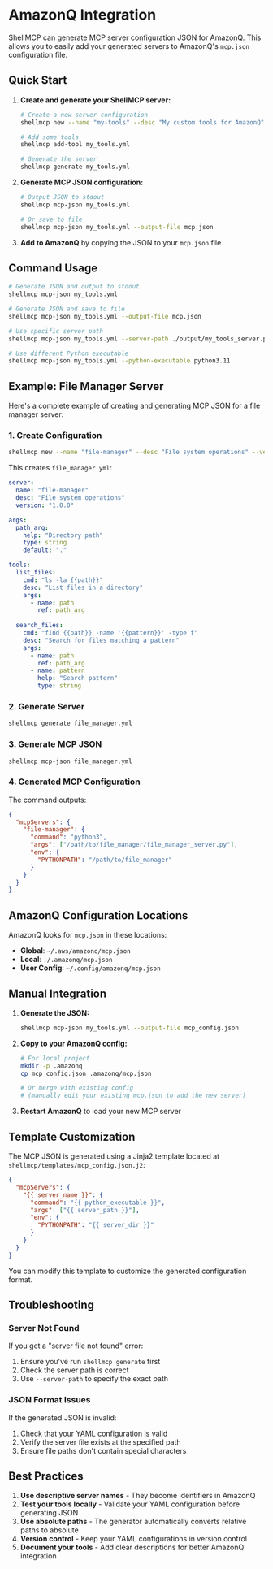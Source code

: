 # AmazonQ Integration

ShellMCP can generate MCP server configuration JSON for AmazonQ. This allows you to easily add your generated servers to AmazonQ's `mcp.json` configuration file.

## Quick Start

1. **Create and generate your ShellMCP server:**
   ```bash
   # Create a new server configuration
   shellmcp new --name "my-tools" --desc "My custom tools for AmazonQ"
   
   # Add some tools
   shellmcp add-tool my_tools.yml
   
   # Generate the server
   shellmcp generate my_tools.yml
   ```

2. **Generate MCP JSON configuration:**
   ```bash
   # Output JSON to stdout
   shellmcp mcp-json my_tools.yml
   
   # Or save to file
   shellmcp mcp-json my_tools.yml --output-file mcp.json
   ```

3. **Add to AmazonQ** by copying the JSON to your `mcp.json` file

## Command Usage

```bash
# Generate JSON and output to stdout
shellmcp mcp-json my_tools.yml

# Generate JSON and save to file
shellmcp mcp-json my_tools.yml --output-file mcp.json

# Use specific server path
shellmcp mcp-json my_tools.yml --server-path ./output/my_tools_server.py

# Use different Python executable
shellmcp mcp-json my_tools.yml --python-executable python3.11
```

## Example: File Manager Server

Here's a complete example of creating and generating MCP JSON for a file manager server:

### 1. Create Configuration

```bash
shellmcp new --name "file-manager" --desc "File system operations" --version "1.0.0"
```

This creates `file_manager.yml`:

```yaml
server:
  name: "file-manager"
  desc: "File system operations"
  version: "1.0.0"

args:
  path_arg:
    help: "Directory path"
    type: string
    default: "."

tools:
  list_files:
    cmd: "ls -la {{path}}"
    desc: "List files in a directory"
    args:
      - name: path
        ref: path_arg
  
  search_files:
    cmd: "find {{path}} -name '{{pattern}}' -type f"
    desc: "Search for files matching a pattern"
    args:
      - name: path
        ref: path_arg
      - name: pattern
        help: "Search pattern"
        type: string
```

### 2. Generate Server

```bash
shellmcp generate file_manager.yml
```

### 3. Generate MCP JSON

```bash
shellmcp mcp-json file_manager.yml
```

### 4. Generated MCP Configuration

The command outputs:

```json
{
  "mcpServers": {
    "file-manager": {
      "command": "python3",
      "args": ["/path/to/file_manager/file_manager_server.py"],
      "env": {
        "PYTHONPATH": "/path/to/file_manager"
      }
    }
  }
}
```

## AmazonQ Configuration Locations

AmazonQ looks for `mcp.json` in these locations:

- **Global**: `~/.aws/amazonq/mcp.json`
- **Local**: `./.amazonq/mcp.json`
- **User Config**: `~/.config/amazonq/mcp.json`

## Manual Integration

1. **Generate the JSON:**
   ```bash
   shellmcp mcp-json my_tools.yml --output-file mcp_config.json
   ```

2. **Copy to your AmazonQ config:**
   ```bash
   # For local project
   mkdir -p .amazonq
   cp mcp_config.json .amazonq/mcp.json
   
   # Or merge with existing config
   # (manually edit your existing mcp.json to add the new server)
   ```

3. **Restart AmazonQ** to load your new MCP server

## Template Customization

The MCP JSON is generated using a Jinja2 template located at `shellmcp/templates/mcp_config.json.j2`:

```json
{
  "mcpServers": {
    "{{ server_name }}": {
      "command": "{{ python_executable }}",
      "args": ["{{ server_path }}"],
      "env": {
        "PYTHONPATH": "{{ server_dir }}"
      }
    }
  }
}
```

You can modify this template to customize the generated configuration format.

## Troubleshooting

### Server Not Found

If you get a "server file not found" error:

1. Ensure you've run `shellmcp generate` first
2. Check the server path is correct
3. Use `--server-path` to specify the exact path

### JSON Format Issues

If the generated JSON is invalid:

1. Check that your YAML configuration is valid
2. Verify the server file exists at the specified path
3. Ensure file paths don't contain special characters

## Best Practices

1. **Use descriptive server names** - They become identifiers in AmazonQ
2. **Test your tools locally** - Validate your YAML configuration before generating JSON
3. **Use absolute paths** - The generator automatically converts relative paths to absolute
4. **Version control** - Keep your YAML configurations in version control
5. **Document your tools** - Add clear descriptions for better AmazonQ integration
